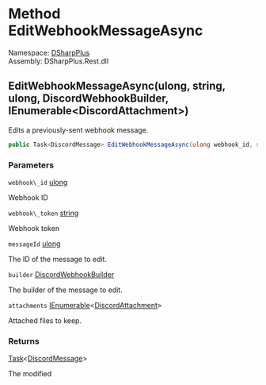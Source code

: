 # Method EditWebhookMessageAsync

Namespace: [DSharpPlus](DSharpPlus.md)  
Assembly: DSharpPlus.Rest.dll

## <a id="DSharpPlus_DiscordRestClient_EditWebhookMessageAsync_System_UInt64_System_String_System_UInt64_DSharpPlus_Entities_DiscordWebhookBuilder_System_Collections_Generic_IEnumerable_DSharpPlus_Entities_DiscordAttachment__"></a>EditWebhookMessageAsync\(ulong, string, ulong, DiscordWebhookBuilder, IEnumerable<DiscordAttachment\>\)

Edits a previously-sent webhook message.

```csharp
public Task<DiscordMessage> EditWebhookMessageAsync(ulong webhook_id, string webhook_token, ulong messageId, DiscordWebhookBuilder builder, IEnumerable<DiscordAttachment> attachments = null)
```

### Parameters

`webhook\_id` [ulong](https://learn.microsoft.com/dotnet/api/system.uint64)

Webhook ID

`webhook\_token` [string](https://learn.microsoft.com/dotnet/api/system.string)

Webhook token

`messageId` [ulong](https://learn.microsoft.com/dotnet/api/system.uint64)

The ID of the message to edit.

`builder` [DiscordWebhookBuilder](DSharpPlus.Entities.DiscordWebhookBuilder.md)

The builder of the message to edit.

`attachments` [IEnumerable](https://learn.microsoft.com/dotnet/api/system.collections.generic.ienumerable\-1)<[DiscordAttachment](DSharpPlus.Entities.DiscordAttachment.md)\>

Attached files to keep.

### Returns

[Task](https://learn.microsoft.com/dotnet/api/system.threading.tasks.task\-1)<[DiscordMessage](DSharpPlus.Entities.DiscordMessage.md)\>

The modified <xref href="DSharpPlus.Entities.DiscordMessage" data-throw-if-not-resolved="false"></xref>

